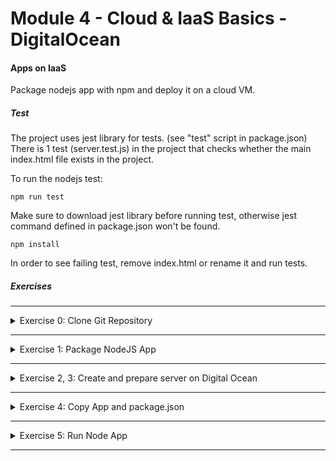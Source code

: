 # Module 4 - Cloud & IaaS Basics - DigitalOcean

#### Apps on IaaS
Package nodejs app with npm and deploy it on a cloud VM.

##### Test
The project uses jest library for tests. (see "test" script in package.json)
There is 1 test (server.test.js) in the project that checks whether the main index.html file exists in the project. 

To run the nodejs test:

    npm run test

Make sure to download jest library before running test, otherwise jest command defined in package.json won't be found.

    npm install

In order to see failing test, remove index.html or rename it and run tests.

##### Exercises

</details>

******

<details>
<summary>Exercise 0: Clone Git Repository </summary>
 <br />

**steps:**

```sh
# clone repository & change into project dir
git clone git@gitlab.com:devops-bootcamp3/node-project.git
cd node-project

# remove remote repo reference and create your own local repository
rm -rf .git
git init 
git add .
git commit -m "initial commit"

# create git repository on Gitlab and push your newly created local repository to it
git remote add origin git@gitlab.com:{gitlab-user}/{gitlab-repo}.git
git push -u origin master

```

</details>

******

<details>
<summary>Exercise 1: Package NodeJS App </summary>
 <br />

**steps**

```sh
npm pack

```

</details>

******

<details>
<summary>Exercise 2, 3: Create and prepare server on Digital Ocean </summary>
 <br />

**steps:**
```sh
# ssh into your newly created server
ssh -i ~/id_rsa root@{server-ip-address}

# install nodejs and npm
apt install -y nodejs npm

```

</details>

******

<details>
<summary>Exercise 4: Copy App and package.json </summary>
 <br />

**steps:**
```sh
# secure copy files from local machine to server. Execute from project's root folder.
scp -i ~/id_rsa app/bootcamp-node-project-1.0.0.tgz root@{server-ip-address}:/root
scp -i ~/id_rsa app/package.json root@{server-ip-address}:/root

```

</details>

******

<details>
<summary>Exercise 5: Run Node App </summary>
 <br />

**steps:**
```sh
# ssh into droplet
ssh -i ~/id_rsa root@{server-ip-address}

# unpack the node-project file
tar zxvf bootcamp-node-project-1.0.0.tgz

# change into unpacked directory called "package"
cd package

# install dependencies
npm install

# run the application
node server.js

```

</details>

******

